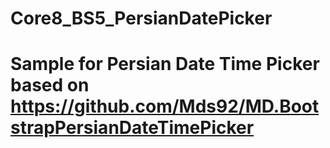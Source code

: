 # Core8_BS5_PersianDatePicker
# Sample for Persian Date Time Picker based on https://github.com/Mds92/MD.BootstrapPersianDateTimePicker
